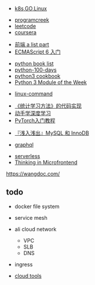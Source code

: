 <!-- 学习portal -->
+ [k8s,GO,Linux](https://www.huweihuang.com/kubernetes-notes/)

<!-- java -->
+ [programcreek](https://www.programcreek.com/)
+ [leetcode](http://leetcode.com/)
+ [coursera](https://www.coursera.org/)
<!-- 前端 -->
+ [前端 a list part](https://alistapart.com/topic/css)
+ [ECMAScript 6 入门](http://es6.ruanyifeng.com/)
<!-- python -->
+ [python book list](http://mp.weixin.qq.com/s/uRqsDGDJCFYFHVRj1dGORQ)
+ [python-100-days](https://github.com/jackfrued/python-100-days)
+ [python3 cookbook](https://python3-cookbook.readthedocs.io/zh_CN/latest/index.html)
+ [Python 3 Module of the Week](https://pymotw.com/3/index.html)
<!-- terminal -->
+ [linux-command](https://github.com/jaywcjlove/linux-command)
<!-- 机器学习 -->
+ [《统计学习方法》的代码实现](https://github.com/fengdu78/lihang-code)
+ [动手学深度学习](http://zh.d2l.ai/chapter_preface/preface.html)
+ [PyTorch入门教程](https://kubernetes.io/docs/reference/access-authn-authz/admission-controllers/)
<!-- article -->
+ [『浅入浅出』MySQL 和 InnoDB](https://blog.csdn.net/enmotech/article/details/80249131)

<!-- new -->
+ [graphql](https://graphql.cn/)

<!-- booklis -->
+ [serverless](https://github.com/phodal/serverless)
+ [Thinking in Microfrontend](https://github.com/phodal/microfrontends)


<!-- doc -->
https://wangdoc.com/


## todo

+ docker file system
+ service mesh
+ ali cloud network
    + VPC
    + SLB
    + DNS
+ ingress

+ [cloud tools](./cloud/cloud-tools.md)
